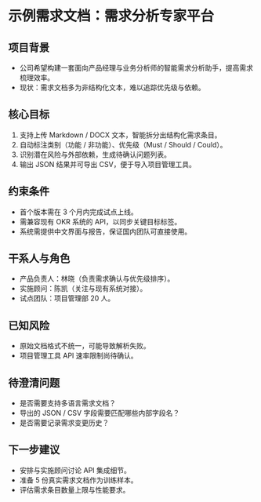 # 示例需求文档：需求分析专家平台

## 项目背景
- 公司希望构建一套面向产品经理与业务分析师的智能需求分析助手，提高需求梳理效率。
- 现状：需求文档多为非结构化文本，难以追踪优先级与依赖。

## 核心目标
1. 支持上传 Markdown / DOCX 文本，智能拆分出结构化需求条目。
2. 自动标注类别（功能 / 非功能）、优先级（Must / Should / Could）。
3. 识别潜在风险与外部依赖，生成待确认问题列表。
4. 输出 JSON 结果并可导出 CSV，便于导入项目管理工具。

## 约束条件
- 首个版本需在 3 个月内完成试点上线。
- 需兼容现有 OKR 系统的 API，以同步关键目标标签。
- 系统需提供中文界面与报告，保证国内团队可直接使用。

## 干系人与角色
- 产品负责人：林晓（负责需求确认与优先级排序）。
- 实施顾问：陈凯（关注与现有系统对接）。
- 试点团队：项目管理部 20 人。

## 已知风险
- 原始文档格式不统一，可能导致解析失败。
- 项目管理工具 API 速率限制尚待确认。

## 待澄清问题
- 是否需要支持多语言需求文档？
- 导出的 JSON / CSV 字段需要匹配哪些内部字段名？
- 是否需要记录需求变更历史？

## 下一步建议
- 安排与实施顾问讨论 API 集成细节。
- 准备 5 份真实需求文档作为训练样本。
- 评估需求条目数量上限与性能要求。
